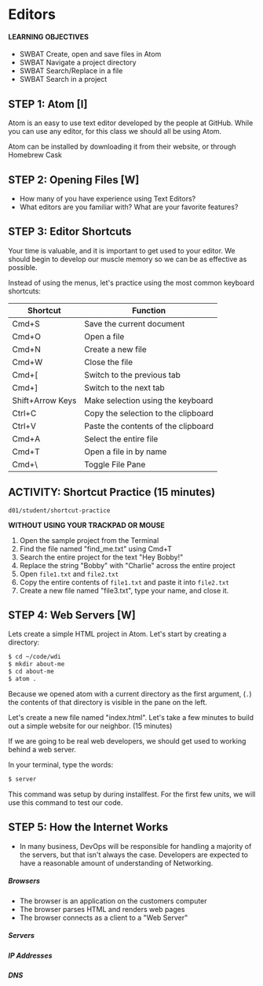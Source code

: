# Editors

#### LEARNING OBJECTIVES
- SWBAT Create, open and save files in Atom
- SWBAT Navigate a project directory
- SWBAT Search/Replace in a file
- SWBAT Search in a project

## STEP 1: Atom [I]

Atom is an easy to use text editor developed by the people at GitHub.  While
you can use any editor, for this class we should all be using Atom.

Atom can be installed by downloading it from their website, or through Homebrew Cask

## STEP 2: Opening Files [W]

- How many of you have experience using Text Editors?
- What editors are you familiar with?  What are your favorite features?

## STEP 3: Editor Shortcuts

Your time is valuable, and it is important to get used to your editor.  We
should begin to develop our muscle memory so we can be as effective as possible.

Instead of using the menus, let's practice using the most common keyboard shortcuts:

| Shortcut | Function |
|----------|----------|
| Cmd+S   | Save the current document |
| Cmd+O   | Open a file |
| Cmd+N   | Create a new file |
| Cmd+W   | Close the file |
| Cmd+[   | Switch to the previous tab |
| Cmd+]   | Switch to the next tab |
| Shift+Arrow Keys | Make selection using the keyboard |
| Ctrl+C   | Copy the selection to the clipboard |
| Ctrl+V   | Paste the contents of the clipboard |
| Cmd+A    | Select the entire file |
| Cmd+T    | Open a file in by name |
| Cmd+\    | Toggle File Pane |

## ACTIVITY: Shortcut Practice (15 minutes)
`d01/student/shortcut-practice`

**WITHOUT USING YOUR TRACKPAD OR MOUSE**

1. Open the sample project from the Terminal
2. Find the file named "find_me.txt" using Cmd+T
3. Search the entire project for the text "Hey Bobby!"
4. Replace the string "Bobby" with "Charlie" across the entire project
5. Open `file1.txt` and `file2.txt`
6. Copy the entire contents of `file1.txt` and paste it into `file2.txt`
7. Create a new file named "file3.txt", type your name, and close it.

## STEP 4: Web Servers [W]

Lets create a simple HTML project in Atom.  Let's start by creating a directory:

```sh
$ cd ~/code/wdi
$ mkdir about-me
$ cd about-me
$ atom .
```

Because we opened atom with a current directory as the first argument, (`.`)
the contents of that directory is visible in the pane on the left.

Let's create a new file named "index.html".  Let's take a few minutes to build
out a simple website for our neighbor.  (15 minutes)

If we are going to be real web developers, we should get used to working behind a web server.

In your terminal, type the words:

```sh
$ server
```

This command was setup by during installfest.  For the first few units, we will use this command to test our code.

## STEP 5: How the Internet Works

- In many business, DevOps will be responsible for handling a majority of the servers, but that isn't always the case.  Developers are expected to have a reasonable amount of understanding of Networking.

##### Browsers
- The browser is an application on the customers computer
- The browser parses HTML and renders web pages
- The browser connects as a client to a "Web Server"

##### Servers
##### IP Addresses
##### DNS
